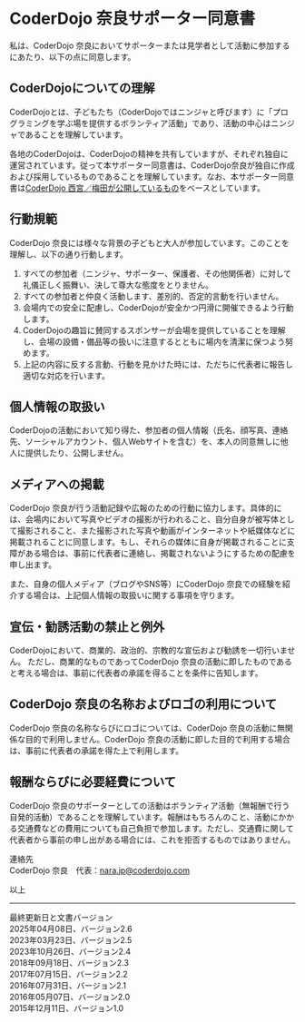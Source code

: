 # CoderDojo 奈良サポーター同意書
私は、CoderDojo 奈良においてサポーターまたは見学者として活動に参加するにあたり、以下の点に同意します。

## CoderDojoについての理解
CoderDojoとは、子どもたち（CoderDojoではニンジャと呼びます）に「プログラミングを学ぶ場を提供するボランティア活動」であり、活動の中心はニンジャであることを理解しています。

各地のCoderDojoは、CoderDojoの精神を共有していますが、それぞれ独自に運営されています。従って本サポーター同意書は、CoderDojo奈良が独自に作成および採用しているものであることを理解しています。なお、本サポーター同意書は[CoderDojo 西宮／梅田が公開しているもの](https://github.com/coderdojo-nishinomiya-umeda/document/blob/master/MentorAgreement.md)をベースとしています。

## 行動規範
CoderDojo 奈良には様々な背景の子どもと大人が参加しています。このことを理解し、以下の通り行動します。

1. すべての参加者（ニンジャ、サポーター、保護者、その他関係者）に対して礼儀正しく振舞い、決して尊大な態度をとりません。
1. すべての参加者と仲良く活動します、差別的、否定的言動を行いません。
1. 会場内での安全に配慮し、CoderDojoが安全かつ円滑に開催できるよう行動します。
1. CoderDojoの趣旨に賛同するスポンサーが会場を提供していることを理解し、会場の設備・備品等の扱いに注意するとともに場内を清潔に保つよう努めます。
1. 上記の内容に反する言動、行動を見かけた時には、ただちに代表者に報告し適切な対応を行います。

## 個人情報の取扱い
CoderDojoの活動において知り得た、参加者の個人情報（氏名、顔写真、連絡先、ソーシャルアカウント、個人Webサイトを含む）を、本人の同意無しに他人に提供したり、公開しません。

## メディアへの掲載
CoderDojo 奈良が行う活動記録や広報のための行動に協力します。具体的には、会場内において写真やビデオの撮影が行われること、自分自身が被写体として撮影されること、また撮影された写真や動画がインターネットや紙媒体などに掲載されることに同意します。もし、それらの媒体に自身が掲載されることに支障がある場合は、事前に代表者に連絡し、掲載されないようにするための配慮を申し出ます。

また、自身の個人メディア（ブログやSNS等）にCoderDojo 奈良での経験を紹介する場合は、上記個人情報の取扱いに関する事項を守ります。

## 宣伝・勧誘活動の禁止と例外
CoderDojoにおいて、商業的、政治的、宗教的な宣伝および勧誘を一切行いません。
ただし、商業的なものであってCoderDojo 奈良の活動に即したものであると考える場合は、事前に代表者の承諾を得ることを条件に告知します。

## CoderDojo 奈良の名称およびロゴの利用について
CoderDojo 奈良の名称ならびにロゴについては、CoderDojo 奈良の活動に無関係な目的で利用しません。CoderDojo 奈良の活動に即した目的で利用する場合は、事前に代表者の承諾を得た上で利用します。


## 報酬ならびに必要経費について
CoderDojo 奈良のサポーターとしての活動はボランティア活動（無報酬で行う自発的活動）であることを理解しています。報酬はもちろんのこと、活動にかかる交通費などの費用についても自己負担で参加します。ただし、交通費に関して代表者から事前の申し出がある場合には、これを拒否するものではありません。

連絡先  
CoderDojo 奈良　代表：[nara.jp@coderdojo.com](nara.jp@coderdojo.com)

以上

***
最終更新日と文書バージョン  
2025年04月08日、バージョン2.6  
2023年03月23日、バージョン2.5  
2023年10月26日、バージョン2.4  
2018年09月18日、バージョン2.3  
2017年07月15日、バージョン2.2  
2016年07月31日、バージョン2.1  
2016年05月07日、バージョン2.0  
2015年12月11日、バージョン1.0
